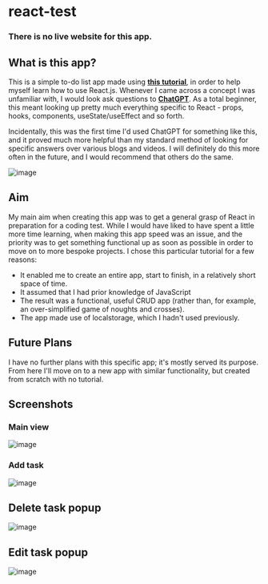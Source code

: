 # react-test

### There is no live website for this app.

## What is this app?

This is a simple to-do list app made using **[this tutorial](https://egghead.io/blog/building-a-crud-app-with-react-and-local-storage)**, in order to help myself learn how to use React.js. Whenever I came across a concept I was unfamiliar with, I would look ask questions to **[ChatGPT](https://chat.openai.com/chat)**. As a total beginner, this meant looking up pretty much everything specific to React - props, hooks, components, useState/useEffect and so forth. 

Incidentally, this was the first time I'd used ChatGPT for something like this, and it proved much more helpful than my standard method of looking for specific answers over various blogs and videos. I will definitely do this more often in the future, and I would recommend that others do the same.

![image](https://user-images.githubusercontent.com/92999775/215048253-9a1452d5-99df-46ca-ae5b-818b608c9d39.png)

## Aim

My main aim when creating this app was to get a general grasp of React in preparation for a coding test. While I would have liked to have spent a  little more time learning, when making this app speed was an issue, and the priority was to get something functional up as soon as possible in order to move on to more bespoke projects.
I chose this particular tutorial for a few reasons:
- It enabled me to create an entire app, start to finish, in a relatively short space of time.
- It assumed that I had prior knowledge of JavaScript
- The result was a functional, useful CRUD app (rather than, for example, an over-simplified game of noughts and crosses).
- The app made use of localstorage, which I hadn't used previously.

## Future Plans

I have no further plans with this specific app; it's mostly served its purpose. From here I'll move on to a new app with similar functionality, but created from scratch with no tutorial.

## Screenshots

### Main view
![image](https://user-images.githubusercontent.com/92999775/215051110-7cc5024c-a928-4d6c-98a8-e93936fa0f15.png)

### Add task
![image](https://user-images.githubusercontent.com/92999775/215051360-d82b616f-374c-41fa-a513-54d8857cf691.png)

## Delete task popup
![image](https://user-images.githubusercontent.com/92999775/215051599-854cdf98-005c-4f5d-bb64-4dc4f7ef7467.png)

## Edit task popup
![image](https://user-images.githubusercontent.com/92999775/215051819-4ce81e2b-90a2-4231-8bfa-3b17c2308d85.png)
